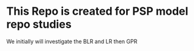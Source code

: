 # This Repo is created for PSP model repo studies

We initially will investigate the BLR and LR then GPR
